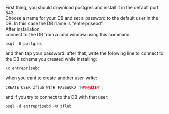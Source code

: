 First thing, you should download postgres and install it in the default port 543. <br />
Choose a name for your DB and set a password to the default user in the DB. In this case the DB name is "entreprisebd".<br />
After installation, <br />
connect to the DB from a cmd window using this command:
```c
psql -U postgres

```

and then tap your password.
after that, write the folowing line to connect to the DB schema you created while installing:

```c
\c entreprisebd
```

when you cant to create another user write:

```c
CREATE USER zflub WITH PASSWORD 'M#N@d31N';
```

and if you try to connect to the DB with that user:

```c
psql -d entreprisebd -U zflub
```
